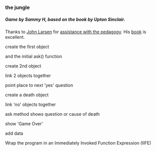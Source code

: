 ### the jungle
##### Game by Sammy H, based on the book by Upton Sinclair.

Thanks to [John Larsen](http://www.room51.co.uk/) for [assistance with the pedagogy](https://forums.manning.com/posts/list/42695.page).  His [book](https://www.manning.com/books/get-programming-with-javascript) is excellent.

create the first object  

and the initial ask() function 

create 2nd object 

link 2 objects together

point place to next 'yes' question

create a death object

link 'no' objects together

ask method shows question or cause of death

show 'Game Over'

add data

Wrap the program in an Immediately Invoked Function Expression (IIFE)